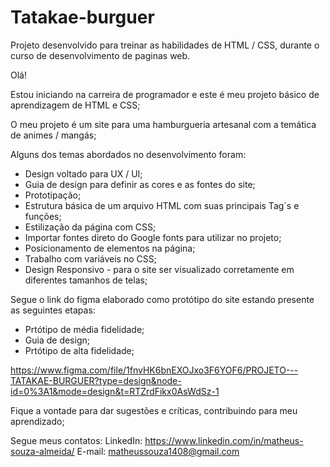 # Tatakae-burguer
Projeto desenvolvido para treinar as habilidades de HTML / CSS, durante o curso de desenvolvimento de paginas web.

Olá!

Estou iniciando na carreira de programador e este é meu projeto básico de aprendizagem de HTML e CSS; 

O meu projeto é um site para uma hamburgueria artesanal com a temática de animes / mangás;

Alguns dos temas abordados no desenvolvimento foram:
- Design voltado para UX / UI;
- Guia de design para definir as cores e as fontes do site;
- Prototipação;
- Estrutura básica de um arquivo HTML com suas principais Tag´s e funções;
- Estilização da página com CSS;
- Importar fontes direto do Google fonts para utilizar no projeto;
- Posicionamento de elementos na página;
- Trabalho com variáveis no CSS;
- Design Responsivo - para o site ser visualizado corretamente em diferentes tamanhos de telas;

Segue o link do figma elaborado como protótipo do site estando presente as seguintes etapas:
- Prtótipo de média fidelidade;
- Guia de design;
- Prtótipo de alta fidelidade;

https://www.figma.com/file/1fnvHK6bnEXOJxo3F6YOF6/PROJETO---TATAKAE-BURGUER?type=design&node-id=0%3A1&mode=design&t=RTZrdFikx0AsWdSz-1

Fique a vontade para dar sugestões e críticas, contribuindo para meu aprendizado;

Segue meus contatos:
LinkedIn: https://www.linkedin.com/in/matheus-souza-almeida/
E-mail: matheussouza1408@gmail.com
